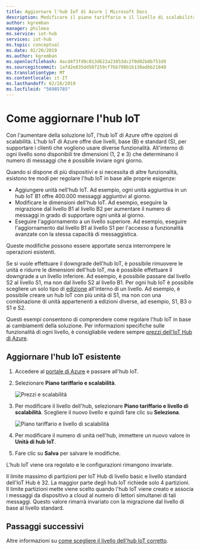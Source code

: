 ```yaml
---
title: Aggiornare l'hub IoT di Azure | Microsoft Docs
description: Modificare il piano tariffario e il livello di scalabilità dell'hub IoT per ottenere funzionalità aggiuntive di gestione del dispositivo e di messaggistica.
author: kgremban
manager: philmea
ms.service: iot-hub
services: iot-hub
ms.topic: conceptual
ms.date: 02/20/2019
ms.author: kgremban
ms.openlocfilehash: 4acd4f3fd9c013d622a23853dc2f0d02b8b753d9
ms.sourcegitcommit: 1afd2e835dd507259cf7bb798b1b130adbb21840
ms.translationtype: MT
ms.contentlocale: it-IT
ms.lasthandoff: 02/28/2019
ms.locfileid: "56985785"
---
```

# <a name="how-to-upgrade-your-iot-hub"></a>Come aggiornare l'hub IoT

Con l'aumentare della soluzione IoT, l'hub IoT di Azure offre opzioni di scalabilità. L'hub IoT di Azure offre due livelli, base (B) e standard (S), per supportare i clienti che vogliono usare diverse funzionalità. All'interno di ogni livello sono disponibili tre dimensioni (1, 2 e 3) che determinano il numero di messaggi che è possibile inviare ogni giorno. 

Quando si dispone di più dispositivi e si necessita di altre funzionalità, esistono tre modi per regolare l'hub IoT in base alle proprie esigenze:

* Aggiungere unità nell'hub IoT. Ad esempio, ogni unità aggiuntiva in un hub IoT B1 offre 400.000 messaggi aggiuntivi al giorno. 
* Modificare le dimensioni dell'hub IoT. Ad esempio, eseguire la migrazione dal livello B1 al livello B2 per aumentare il numero di messaggi in grado di supportare ogni unità al giorno.
* Eseguire l'aggiornamento a un livello superiore. Ad esempio, eseguire l'aggiornamento dal livello B1 al livello S1 per l'accesso a funzionalità avanzate con la stessa capacità di messaggistica.

Queste modifiche possono essere apportate senza interrompere le operazioni esistenti.

Se si vuole effettuare il downgrade dell'hub IoT, è possibile rimuovere le unità e ridurre le dimensioni dell'hub IoT, ma è possibile effettuare il downgrade a un livello inferiore. Ad esempio, è possibile passare dal livello S2 al livello S1, ma non dal livello S2 al livello B1. Per ogni hub IoT è possibile scegliere un solo tipo di [edizione](https://azure.microsoft.com/pricing/details/iot-hub/) all'interno di un livello. Ad esempio, è possibile creare un hub IoT con più unità di S1, ma non con una combinazione di unità appartenenti a edizioni diverse, ad esempio, S1, B3 o S1 e S2.

Questi esempi consentono di comprendere come regolare l'hub IoT in base ai cambiamenti della soluzione. Per informazioni specifiche sulle funzionalità di ogni livello, è consigliabile vedere sempre [prezzi dell'IoT Hub di Azure](https://azure.microsoft.com/pricing/details/iot-hub/). 

## <a name="upgrade-your-existing-iot-hub"></a>Aggiornare l'hub IoT esistente 

1. Accedere al [portale di Azure](https://portal.azure.com/) e passare all'hub IoT. 
2. Selezionare **Piano tariffario e scalabilità**. 

   ![Prezzi e scalabilità](./media/iot-hub-upgrade/pricing-scale.png)

3. Per modificare il livello dell'hub, selezionare **Piano tariffario e livello di scalabilità**. Scegliere il nuovo livello e quindi fare clic su **Seleziona**.

   ![Piano tariffario e livello di scalabilità](./media/iot-hub-upgrade/select-tier.png)

4. Per modificare il numero di unità nell'hub, immettere un nuovo valore in **Unità di hub IoT**. 
5. Fare clic su **Salva** per salvare le modifiche. 

L'hub IoT viene ora regolato e le configurazioni rimangono invariate. 

Il limite massimo di partizioni per IoT Hub di livello basic e livello standard dell'IoT Hub è 32. La maggior parte degli hub IoT richiede solo 4 partizioni. Il limite partizioni mette viene scelto quando l'hub IoT viene creato e associa i messaggi da dispositivo a cloud al numero di lettori simultanei di tali messaggi. Questo valore rimarrà invariato con la migrazione dal livello di base al livello standard. 

## <a name="next-steps"></a>Passaggi successivi

Altre informazioni su [come scegliere il livello dell'hub IoT corretto](iot-hub-scaling.md). 

